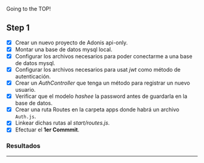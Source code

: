 Going to the TOP!

## Step 1


- [x] Crear un nuevo proyecto de Adonis api-only.
- [x] Montar una base de datos mysql local.
- [x] Configurar los archivos necesarios para poder conectarme a una base de datos mysql.
- [x] Configurar los archivos necesarios para usat *jwt* como método de autenticación.
- [x] Crear un *AuthController* que tenga un método para registrar un nuevo usuario.
- [x] Verificar que el modelo *hashee* la password antes de guardarla en la base de datos.
- [x] Crear una ruta Routes en la carpeta apps donde habrá un archivo `Auth.js`.
- [x] Linkear dichas rutas al *start/routes.js*.
- [x] Efectuar el **1er Commmit**.

### Resultados
***